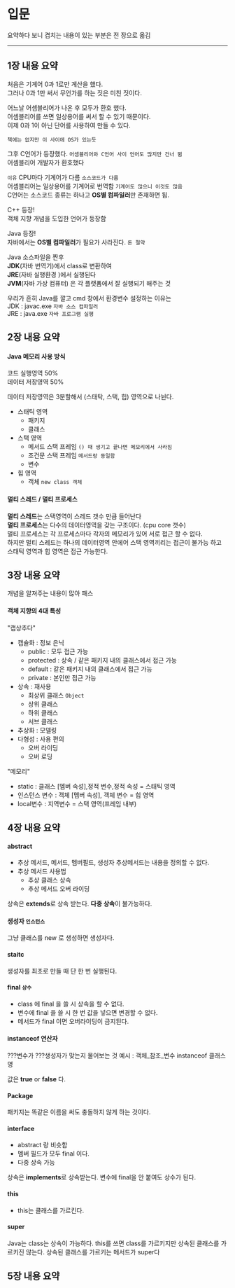 # 입문

요약하다 보니 겹치는 내용이 있는 부분은 전 장으로 옮김

<hr>

## 1장 내용 요약

처음은 기계어 0과 1로만 계산을 했다.           
그러나 0과 1만 써서 무언가를 하는 짓은 미친 짓이다.

어느날 어셈블리어가 나온 후 모두가 환호 했다.       
어셈블리어를 쓰면 일상용어를 써서 할 수  있기 때문이다.     
이제 0과 1이 아닌 단어를 사용하여 만들 수 있다.     

`책에는 없지만 이 사이에 OS가 있는듯 `

그후 C언어가 등장했다. `어셈블리어와 C언어 사이 언어도 많지만 건너 뜀`      
어셈블리어 개발자가 환호했다        

`이유`
CPU마다 기계어가 다름 `소스코드가 다름`     
어셈블리어는 일상용어를 기계어로 번역함 `기계어도 많으니 이것도 많음`       
C언어는 소스코드 종류는 하나고 <b>OS별 컴파일러</b>만 존재하면 됨.      

C++ 등장!       
객체 지향 개념을 도입한 언어가 등장함       

Java 등장!      
자바에서는 <b>OS별 컴파일러</b>가 필요가 사라진다. `돈 절약`

Java 소스파일을 짠후        
<b>JDK</b>(자바 번역기)에서 class로 변환하여        
<b>JRE</b>(자바 실행환경 )에서 실행된다     
<b>JVM</b>(자바 가상 컴퓨터) 은 각 플랫폼에서 잘 실행되기 해주는 것     

우리가 흔히 Java를 깔고 cmd 창에서 환경변수 설정하는 이유는             
JDK : javac.exe `자바 소스 컴파일러`                
JRE : java.exe `자바 프로그램 실행`     
## 2장 내용 요약    

#### Java 메모리 사용 방식

코드 실행영역 50%       
데이터 저장영역 50%     

데이터 저장영역은 3분할해서 (스태탁, 스택, 힙) 영역으로 나뉜다.

- 스태틱 영역 
    - 패키지
    - 클래스 
- 스택 영역
    - 메서드 스택 프레임 `() 때 생기고 끝나면 메모리에서 사라짐`
    - 조건문 스택 프레임 `메서드랑 동일함`
    - 변수
- 힙 영역
    - 객체 `new class 객체`

#### 멀티 스레드 / 멀티 프로세스 

<b>멀티 스레드</b>는 스택영역이 스레드 갯수 만큼 들어난다       
<b>멀티 프로세스</b>는 다수의 데이터영역을 갖는 구조이다. (cpu core 갯수)       
멀티 프로세스는 각 프로세스마다 각자의 메모리가 있어 서로 접근 할 수 없다.      
하지만 멀티 스레드는 하나의 데이터영역 안에어 스택 영역끼리는 접근이 불가능 하고 
스태틱 영역과 힙 영역은 접근 가능한다.

## 3장 내용 요약 

개념을 알져주는 내용이 많아 패스

#### 객체 지향의 4대 특성


"캡상추다"

- 캡슐화 : 정보 은닉 
    - public : 모두 접근 가능
    - protected : 상속 / 같은 패키지 내의 클래스에서 접근 가능
    - default : 같은 패키지 내의 클래스에서 접근 가능
    - private : 본인만 접근 가능
- 상속 : 재사용
    - 최상위 클래스 `Object`
    - 상위 클래스
    - 하위 클래스
    - 서브 클래스
- 추상화 : 모델링
- 다형성 : 사용 편의
    - 오버 라이딩
    - 오버 로딩


"메모리"

- static : 클래스 [멤버 속성],정적 변수,정적 속성 = 스태틱 영역
- 인스턴스 변수 : 객체 [멤버 속성], 객체 변수 = 힙 영역
- local변수 : 지역변수 = 스택 영역(프레임 내부)

## 4장 내용 요약

#### abstract
- 추상 메서드, 메서드, 멤버필드, 생성자 
추상메서드는 내용을 정의할 수 없다.
- 추상 메서드 사용법
    - 추상 클래스 상속 
    - 추상 메서드 오버 라이딩

상속은 <b>extends</b>로 상속 받는다.
<b>다중 상속</b>이 불가능하다.

#### 생성자 `인스턴스`

그냥 클래스를 new 로 생성하면 생성자다.

#### staitc 

생성자를 최초로 만들 때 단 한 번 실행된다.

#### final  `상수`

- class 에 final 을 쓸 시 상속을 할 수 없다.
- 변수에 final 을 쓸 시 한 번 값을 넣으면 변경할 수 없다.
- 메서드가 final 이면 오버라이딩이 금지된다.

#### instanceof 연산자

???변수가 ???생성자가 맞는지 물어보는 것
예시 : 객체_참조_변수 instanceof 클래스명

값은 <b>true</b> or <b>false</b> 다.

#### Package 
패키지는 똑같은 이름을 써도 충돌하지 않게 하는 것이다.

#### interface 
- abstract 랑 비슷함 
- 멤버 필드가 모두 final 이다.
- 다중 상속 가능

상속은 <b>implements</b>로 상속받는다.
변수에 final을 안 붙여도 상수가 된다.

#### this
- this는 클래스를 가르킨다.

#### super 
Java는 class는 상속이 가능하다. 
this를 쓰면 class를 가르키지만 상속된 클래스를 가르키진 않는다.
상속된 클래스를 가르키는 메서드가 super다

## 5장 내용 요약